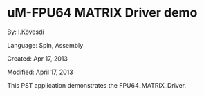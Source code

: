 # uM-FPU64 MATRIX Driver demo

By: I.Kövesdi

Language: Spin, Assembly

Created: Apr 17, 2013

Modified: April 17, 2013

This PST application demonstrates the FPU64\_MATRIX\_Driver.
